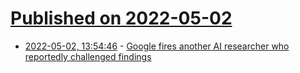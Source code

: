 # [Published on 2022-05-02](index.md)

* [2022-05-02, 13:54:46](https://news.ycombinator.com/item?id=31235152) - [Google fires another AI researcher who reportedly challenged findings](https://www.engadget.com/google-fires-ai-researcher-over-paper-challenge-132640478.html)
